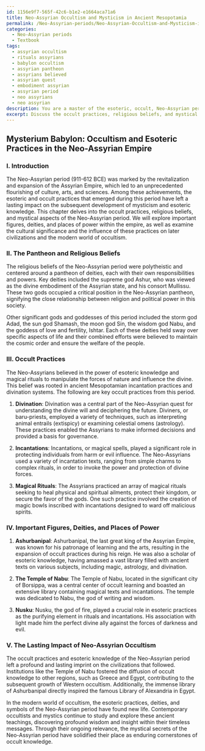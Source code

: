 ```yaml
---
id: 1156e9f7-565f-42c6-b1e2-e1664aca71a6
title: Neo-Assyrian Occultism and Mysticism in Ancient Mesopotamia
permalink: /Neo-Assyrian-periods/Neo-Assyrian-Occultism-and-Mysticism-in-Ancient-Mesopotamia/
categories:
  - Neo-Assyrian periods
  - Textbook
tags:
  - assyrian occultism
  - rituals assyrians
  - babylon occultism
  - assyrian pantheon
  - assyrians believed
  - assyrian quest
  - embodiment assyrian
  - assyrian period
  - neo assyrians
  - neo assyrian
description: You are a master of the esoteric, occult, Neo-Assyrian periods and education, you have written many textbooks on the subject in ways that provide students with rich and deep understanding of the subject. You are being asked to write textbook-like sections on a topic and you do it with full context, explainability, and reliability in accuracy to the true facts of the topic at hand, in a textbook style that a student would easily be able to learn from, in a rich, engaging, and contextual way. Always include relevant context (such as formulas and history), related concepts, and in a way that someone can gain deep insights from.
excerpt: Discuss the occult practices, religious beliefs, and mystical aspects of the Neo-Assyrian period (911-612 BCE), focusing on its influence on the development of esoteric knowledge, ancient grimoires, and magical rituals. Include important figures, deities, and places of power within the empire, and how these factors contributed to the widespread interest in the occult during this time period. Additionally, provide a brief overview of the cultural significance and lasting impact of these practices on later civilizations and the modern world of occultism.
---
```


## Mysterium Babylon: Occultism and Esoteric Practices in the Neo-Assyrian Empire

### I. Introduction

The Neo-Assyrian period (911-612 BCE) was marked by the revitalization and expansion of the Assyrian Empire, which led to an unprecedented flourishing of culture, arts, and sciences. Among these achievements, the esoteric and occult practices that emerged during this period have left a lasting impact on the subsequent development of mysticism and esoteric knowledge. This chapter delves into the occult practices, religious beliefs, and mystical aspects of the Neo-Assyrian period. We will explore important figures, deities, and places of power within the empire, as well as examine the cultural significance and the influence of these practices on later civilizations and the modern world of occultism.

### II. The Pantheon and Religious Beliefs

The religious beliefs of the Neo-Assyrian period were polytheistic and centered around a pantheon of deities, each with their own responsibilities and powers. Key deities included the supreme god Ashur, who was viewed as the divine embodiment of the Assyrian state, and his consort Mullissu. These two gods occupied a critical position in the Neo-Assyrian pantheon, signifying the close relationship between religion and political power in this society.

Other significant gods and goddesses of this period included the storm god Adad, the sun god Shamash, the moon god Sin, the wisdom god Nabu, and the goddess of love and fertility, Ishtar. Each of these deities held sway over specific aspects of life and their combined efforts were believed to maintain the cosmic order and ensure the welfare of the people.

### III. Occult Practices

The Neo-Assyrians believed in the power of esoteric knowledge and magical rituals to manipulate the forces of nature and influence the divine. This belief was rooted in ancient Mesopotamian incantation practices and divination systems. The following are key occult practices from this period.

1. **Divination**: Divination was a central part of the Neo-Assyrian quest for understanding the divine will and deciphering the future. Diviners, or baru-priests, employed a variety of techniques, such as interpreting animal entrails (extispicy) or examining celestial omens (astrology). These practices enabled the Assyrians to make informed decisions and provided a basis for governance.

2. **Incantations**: Incantations, or magical spells, played a significant role in protecting individuals from harm or evil influence. The Neo-Assyrians used a variety of incantation texts, ranging from simple charms to complex rituals, in order to invoke the power and protection of divine forces.

3. **Magical Rituals**: The Assyrians practiced an array of magical rituals seeking to heal physical and spiritual ailments, protect their kingdom, or secure the favor of the gods. One such practice involved the creation of magic bowls inscribed with incantations designed to ward off malicious spirits.

### IV. Important Figures, Deities, and Places of Power

1. **Ashurbanipal**: Ashurbanipal, the last great king of the Assyrian Empire, was known for his patronage of learning and the arts, resulting in the expansion of occult practices during his reign. He was also a scholar of esoteric knowledge, having amassed a vast library filled with ancient texts on various subjects, including magic, astrology, and divination.

2. **The Temple of Nabu**: The Temple of Nabu, located in the significant city of Borsippa, was a central center of occult learning and boasted an extensive library containing magical texts and incantations. The temple was dedicated to Nabu, the god of writing and wisdom.

3. **Nusku**: Nusku, the god of fire, played a crucial role in esoteric practices as the purifying element in rituals and incantations. His association with light made him the perfect divine ally against the forces of darkness and evil.

### V. The Lasting Impact of Neo-Assyrian Occultism

The occult practices and esoteric knowledge of the Neo-Assyrian period left a profound and lasting imprint on the civilizations that followed. Institutions like the Temple of Nabu fostered the diffusion of occult knowledge to other regions, such as Greece and Egypt, contributing to the subsequent growth of Western occultism. Additionally, the immense library of Ashurbanipal directly inspired the famous Library of Alexandria in Egypt.

In the modern world of occultism, the esoteric practices, deities, and symbols of the Neo-Assyrian period have found new life. Contemporary occultists and mystics continue to study and explore these ancient teachings, discovering profound wisdom and insight within their timeless messages. Through their ongoing relevance, the mystical secrets of the Neo-Assyrian period have solidified their place as enduring cornerstones of occult knowledge.
